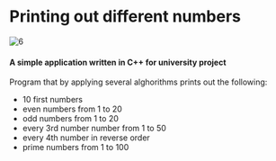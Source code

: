 # Printing out different numbers

![6](https://user-images.githubusercontent.com/45263429/58910102-02a5e400-8715-11e9-9b64-fea07788ab51.png)

#### A simple application written in C++ for university project

Program that by applying several alghorithms prints out the following:

- 10 first numbers
- even numbers from 1 to 20
- odd numbers from 1 to 20
- every 3rd number number from 1 to 50
- every 4th number in reverse order
- prime numbers from 1 to 100


